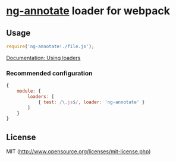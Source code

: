 # [ng-annotate](https://github.com/olov/ng-annotate) loader for webpack

## Usage

``` javascript
require('ng-annotate!./file.js');
```

[Documentation: Using loaders](http://webpack.github.io/docs/using-loaders.html)

### Recommended configuration

``` javascript
{
    module: {
        loaders: [
            { test: /\.js$/, loader: 'ng-annotate' }
        ]
    }
}
```

## License

MIT (http://www.opensource.org/licenses/mit-license.php)
